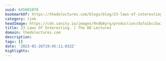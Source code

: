 ```yaml
---
uuid: 645601078
bookmarkOf: https://thedolectures.com/blogs/blog/23-laws-of-interesting
category: link
headImage: https://cdn.sanity.io/images/9ndb8yrg/production/da7a1bccba3691cbb4c4cfcfbf66774f3a2cd7c9-1500x1000.jpg?w=1200&h=800&auto=format
title: 23 Laws Of Interesting. | The DO Lectures
domain: thedolectures.com
description:
tags: []
date: '2023-01-26T19:45:11.032Z'
highlights:
---
```




